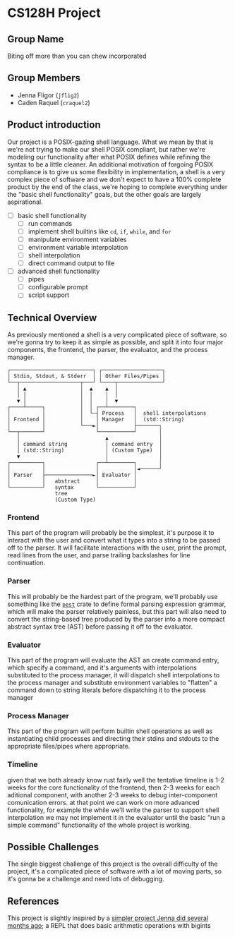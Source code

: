 # CS128H Project

## Group Name

Biting off more than you can chew incorporated
    
## Group Members

- Jenna Fligor (`jflig2`)
- Caden Raquel (`craquel2`)

## Product introduction

Our project is a POSIX-gazing shell language. What we mean by that is we're not trying to make our shell POSIX compliant, but rather we're modeling our functionality after what POSIX defines while refining the syntax to be a little cleaner. An additional motivation of forgoing POSIX compliance is to give us some flexibility in implementation, a shell is a very complex piece of software and we don't expect to have a 100% complete product by the end of the class, we're hoping to complete everything under the "basic shell functionality" goals, but the other goals are largely aspirational.

- [ ] basic shell functionality
  - [ ] run commands
  - [ ] implement shell builtins like `cd`, `if`, `while`, and `for`
  - [ ] manipulate environment variables
  - [ ] environment variable interpolation
  - [ ] shell interpolation
  - [ ] direct command output to file
- [ ] advanced shell functionality
  - [ ] pipes
  - [ ] configurable prompt
  - [ ] script support

## Technical Overview

As previously mentioned a shell is a very complicated piece of software, so we're gonna try to keep it as simple as possible, and split it into four major components, the frontend, the parser, the evaluator, and the process manager.

```
┌──────────────────────────┐ ┌───────────────────┐
│ Stdin, Stdout, & Stderr  │ │ Other Files/Pipes │
└──┬───────────────────┬───┘ └────┬──────────────┘
   │ ▲                 │  ▲    ▲  │
   │ │                 │  │    │  │
   ▼ │                 │  │    │  ▼
┌────┴─────┐           │  │ ┌──┴────────┐
│          │           │  └─┤ Process   │  shell interpolations
│ Frontend │           │    │ Manager   │  (std::String)
│          │           └───►│           ├───────┐
└──┬───────┘                └───────────┘       │
   │                           ▲                │
   │ command string            │ command entry  │
   │ (std::String)             │ (Custom Type)  │
   ▼                           │                │
┌──────────┐                ┌──┴────────┐       │
│          │                │           │◄──────┘
│ Parser   ├───────────────►│ Evaluator │
│          │   abstract     │           │
└──────────┘   syntax       └───────────┘
               tree
               (Custom Type)
```

### Frontend

This part of the program will probably be the simplest, it's purpose it to interact with the user and convert what it types into a string to be passed off to the parser. It will facilitate interactions with the user, print the prompt, read lines from the user, and parse trailing backslashes for line continuation.

### Parser

This will probably be the hardest part of the program, we'll probably use something like the [`pest`](https://pest.rs/) crate to define formal parsing expression grammar, which will make the parser relatively painless, but this part will also need to convert the string-based tree produced by the parser into a more compact abstract syntax tree (AST) before passing it off to the evaluator.

### Evaluator

This part of the program will evaluate the AST an create command entry, which specify a command, and it's arguments with interpolations substituted to the process manager, it will dispatch shell interpolations to the process manager and substitute environment variables to "flatten" a command down to string literals before dispatching it to the process manager

### Process Manager

This part of the program will perform builtin shell operations as well as instantiating child processes and directing their stdins and stdouts to the appropriate files/pipes where appropriate.

### Timeline

given that we both already know rust fairly well the tentative timeline is 1-2 weeks for the core functionality of the frontend, then 2-3 weeks for each aditional component, with another 2-3 weeks to debug inter-component comunication errors. at that point we can work on more advanced functionality, for example the while we'll write the parser to support shell interpolation we may not implement it in the evaluator until the basic "run a simple command" functionality of the whole project is working.

## Possible Challenges

The single biggest challenge of this project is the overall difficulty of the project, it's a complicated piece of software with a lot of moving parts, so it's gonna be a challenge and need lots of debugging.

## References

This project is slightly inspired by a [simpler project Jenna did several months ago](https://github.com/Ex-32/jnk); a REPL that does basic arithmetic operations with bigints

